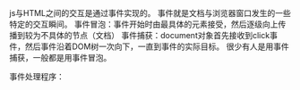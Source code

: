 js与HTML之间的交互是通过事件实现的。
事件就是文档与浏览器窗口发生的一些特定的交互瞬间。
事件冒泡：事件开始时由最具体的元素接受，然后逐级向上传播到较为不具体的节点（文档）
事件捕获：document对象首先接收到click事件，然后事件沿着DOM树一次向下，一直到事件的实际目标。
很少有人是用事件捕获，一般都是用事件冒泡。

事件处理程序：
